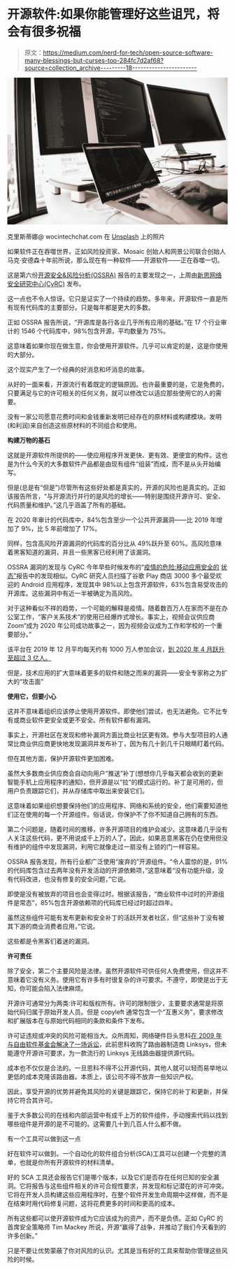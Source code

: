 # 开源软件:如果你能管理好这些诅咒，将会有很多祝福

> 原文：<https://medium.com/nerd-for-tech/open-source-software-many-blessings-but-curses-too-284fc7d2af68?source=collection_archive---------18----------------------->

![](img/2497d9d3639ee6f7d828802eb4004118.png)

克里斯蒂娜@ wocintechchat.com 在 [Unsplash](https://unsplash.com?utm_source=medium&utm_medium=referral) 上的照片

如果软件正在吞噬世界，正如风险投资家、Mosaic 创始人和网景公司联合创始人马克·安德森十年前所说，那么现在有一种软件——开源软件——正在吞噬一切。

这是第六份[开源安全&风险分析(OSSRA)](https://www.synopsys.com/software-integrity/resources/analyst-reports/open-source-security-risk-analysis.html?cmp=pr-sig&utm_medium=referral) 报告的主要发现之一，上周由[新思网络安全研究中心(CyRC)](https://www.synopsys.com/software-integrity/cybersecurity-research-center.html?cmp=pr-sig&utm_medium=referral) 发布。

这一点也不令人惊讶。它只是证实了一个持续的趋势。多年来，开源软件一直是所有现有代码库的主要部分。只是每年都是更大的多数。

正如 OSSRA 报告所说，“开源库是各行各业几乎所有应用的基础。”在 17 个行业审计的 1546 个代码库中，98%包含开源，平均数量为 75%。

这意味着如果你现在做生意，你会使用开源软件。几乎可以肯定的是，这是你使用的大部分。

这个现实产生了一个经典的好消息和坏消息的故事。

从好的一面来看，开源流行有着既定的逻辑原因。也许最重要的是，它是免费的，只要满足与它的许可相关的任何义务，就可以修改它以适应那些使用它的人的需要。

没有一家公司愿意花费时间和金钱重新发明已经存在的原材料或构建模块。发明(和利润)来自创造这些原材料的不同组合和使用。

**构建万物的基石**

这就是开源软件所提供的——使应用程序开发更快、更有效、更便宜的构件。这也是为什么今天的大多数软件产品都是由现有组件“组装”而成，而不是从头开始编写。

但是(总是有“但是”)尽管所有这些好处都是真实的，开源的风险也是真实的。正如该报告所言，“与开源流行并行的是风险的增长——特别是围绕开源许可、安全、代码质量和维护。”这几乎涵盖了所有的基础。

在 2020 年审计的代码库中，84%包含至少一个公共开源漏洞——比 2019 年增加了 9%，比 5 年前增加了 17%。

同样，包含高风险开源漏洞的代码库的百分比从 49%跃升至 60%。高风险意味着黑客知道的漏洞，并且一些黑客已经利用了该漏洞。

OSSRA 漏洞的发现与 CyRC 今年早些时候发布的“[疫情的危险:移动应用安全的](https://www.synopsys.com/software-integrity/resources/analyst-reports/mobile-application-security-covid.html?cmp=pr-sig&utm_medium=referral) [状态”](https://www.synopsys.com/software-integrity/resources/analyst-reports/mobile-application-security-covid.html?cmp=pr-sig&utm_medium=referral)报告中的发现相似。CyRC 研究人员扫描了谷歌 Play 商店 3000 多个最受欢迎的 Android 应用程序，发现其中 98%以上包含开源软件，63%包含易受攻击的开源库。这些漏洞中有近一半被确定为高风险。

对于这种看似不祥的趋势，一个可能的解释是疫情。随着数百万人在家而不是在办公室工作，“客户关系技术”的使用已经爆炸式增长。事实上，视频会议供应商 Zoom“成为 2020 年公司成功故事之一，因为视频会议成为工作和学校的一个重要部分。”

该平台在 2019 年 12 月平均每天约有 1000 万人参加会议，[到 2020 年 4 月跃升至超过 3 亿人。](https://www.businessofapps.com/data/zoom-statistics/)

但是，技术应用的扩大意味着更多的软件和随之而来的漏洞——安全专家称之为扩大的“攻击面”

**使用它，但要小心**

这并不意味着组织应该停止使用开源软件。即使他们尝试，也无法避免。它不比专有或商业软件更安全或更不安全。所有软件都有漏洞。

事实上，开源社区在发现和修补漏洞方面比商业社区更有效。参与大型项目的人通常比商业供应商更快地发现漏洞并发布补丁，因为有几十到几千只眼睛盯着代码。

但在其他方面，保护开源软件更加困难。

虽然大多数商业供应商会自动向用户“推送”补丁(想想你几乎每天都会收到的更新智能手机上应用程序的通知)，但开源是以“拉”的模式运行的。补丁是可用的，但用户负责跟踪它们，并从存储库中取出来安装它们。

这意味着如果组织想要保持他们的应用程序、网络和系统的安全，他们需要知道他们正在使用的每一个开源组件。俗话说，你保护不了你不知道自己拥有的东西。

第二个问题是，随着时间的推移，许多开源项目的维护会减少。这意味着几乎没有人关注这些代码，更不用说成千上万的人了。因此，如果恶意黑客在仍在使用但没有维护的组件中发现漏洞，利用它就像走过一扇没有上锁的门一样容易。

OSSRA 报告发现，所有行业都广泛使用“废弃的”开源组件。“令人震惊的是，91%的代码库包含过去两年没有开发活动的开源依赖项，”这意味着“没有功能升级，没有代码改进，也没有修复的安全问题，”它说。

即使是没有被放弃的项目也会变得过时。根据该报告，“商业软件中过时的开源组件是常态”，85%包含开源依赖项的代码库已经过时超过四年。

虽然这些组件可能有发布更新和安全补丁的活跃开发者社区，但“这些补丁没有被其下游的商业消费者应用，”它说。

这些都是令黑客们着迷的漏洞。

**许可责任**

除了安全，第二个主要风险是法律。虽然开源软件可供任何人免费使用，但这并不意味着它没有义务。使用它有许多有时很复杂的许可要求。不遵守，即使是出于无知，你可能会陷入法律麻烦。

开源许可通常分为两类:许可和版权所有。许可的限制很少，主要要求通常是将原始代码归属于原始开发人员。但是 copyleft 通常包含一个“互惠义务”，要求修改和扩展版本在与原始代码相同的条款和条件下发布。

许可证违规或冲突的风险可能相当大。众所周知，网络硬件巨头思科[在 2009 年与自由软件基金会解决了一场诉讼](https://arstechnica.com/information-technology/2009/05/cisco-settles-fsf-gpl-lawsuit-appoints-compliance-officer/)，此前思科收购了路由器制造商 Linksys，但未能遵守开源许可要求，为一款流行的 Linksys 无线路由器提供源代码。

成本也不仅仅是合法的。一旦思科不得不公开源代码，其他人就可以轻而易举地以更低的成本克隆该路由器。本质上，该公司不得不放弃一些知识产权。

因此，享受开源的优势并避免其风险的关键是跟踪它，保持它的补丁和更新，并保持它符合其许可。

鉴于大多数公司的在线和内部运营中有成千上万的软件组件，手动搜索代码以找到哪些组件是开源的是不可能的。这需要几十到几百人什么都不做。

有一个工具可以做到这一点

好在软件可以做到。一个自动化的软件组合分析(SCA)工具可以创建一个完整的清单，也就是你所有开源软件的材料清单。

好的 SCA 工具还会报告它们是哪个版本，以及它们是否存在任何已知的安全漏洞。它将报告与这些组件相关的许可合规性要求，并发现和标记潜在的许可冲突。它将在开发人员构建这些应用程序时，在整个软件开发生命周期中这样做，而不是在结束时用代码修复问题，这将花费更多的时间和更高的成本。

所有这些都可以使开源软件成为它应该成为的资产，而不是负债。正如 CyRC 的首席安全策略师 Tim Mackey 所说，开源“赢得了战争，并推动了我们今天看到的许多创新。”

只是不要让优势蒙蔽了你对风险的认识。尤其是当有好的工具来帮助你管理这些风险的时候。